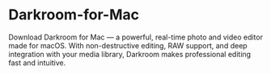 # Darkroom-for-Mac
Download Darkroom for Mac — a powerful, real-time photo and video editor made for macOS. With non-destructive editing, RAW support, and deep integration with your media library, Darkroom makes professional editing fast and intuitive.
